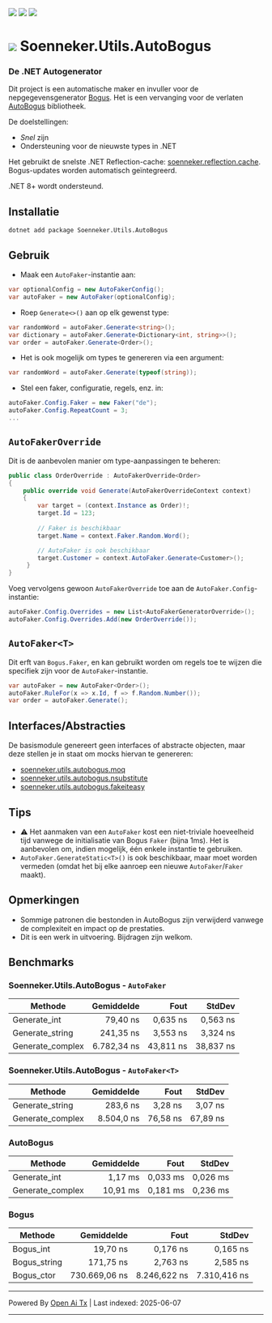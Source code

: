 [![](https://img.shields.io/nuget/v/soenneker.utils.autobogus.svg?style=for-the-badge)](https://www.nuget.org/packages/soenneker.utils.autobogus/)
[![](https://img.shields.io/github/actions/workflow/status/soenneker/soenneker.utils.autobogus/publish-package.yml?style=for-the-badge)](https://github.com/soenneker/soenneker.utils.autobogus/actions/workflows/publish-package.yml)
[![](https://img.shields.io/nuget/dt/soenneker.utils.autobogus.svg?style=for-the-badge)](https://www.nuget.org/packages/soenneker.utils.autobogus/)

# ![](https://user-images.githubusercontent.com/4441470/224455560-91ed3ee7-f510-4041-a8d2-3fc093025112.png) Soenneker.Utils.AutoBogus
### De .NET Autogenerator

Dit project is een automatische maker en invuller voor de nepgegevensgenerator [Bogus](https://github.com/bchavez/Bogus). Het is een vervanging voor de verlaten [AutoBogus](https://github.com/nickdodd79/AutoBogus) bibliotheek.

De doelstellingen:
- *Snel* zijn
- Ondersteuning voor de nieuwste types in .NET

Het gebruikt de snelste .NET Reflection-cache: [soenneker.reflection.cache](https://github.com/soenneker/soenneker.reflection.cache). Bogus-updates worden automatisch geïntegreerd.

.NET 8+ wordt ondersteund.

## Installatie

```
dotnet add package Soenneker.Utils.AutoBogus
```

## Gebruik

- Maak een `AutoFaker`-instantie aan:
```csharp
var optionalConfig = new AutoFakerConfig();
var autoFaker = new AutoFaker(optionalConfig);
```

- Roep `Generate<>()` aan op elk gewenst type:

```csharp
var randomWord = autoFaker.Generate<string>();
var dictionary = autoFaker.Generate<Dictionary<int, string>>();
var order = autoFaker.Generate<Order>();
```

- Het is ook mogelijk om types te genereren via een argument:

```csharp
var randomWord = autoFaker.Generate(typeof(string));
```

- Stel een faker, configuratie, regels, enz. in:

```csharp
autoFaker.Config.Faker = new Faker("de");
autoFaker.Config.RepeatCount = 3;
...
```

## `AutoFakerOverride`

Dit is de aanbevolen manier om type-aanpassingen te beheren:

```csharp
public class OrderOverride : AutoFakerOverride<Order>
{
    public override void Generate(AutoFakerOverrideContext context)
    {
        var target = (context.Instance as Order)!;
        target.Id = 123;
        
        // Faker is beschikbaar
        target.Name = context.Faker.Random.Word();

        // AutoFaker is ook beschikbaar
        target.Customer = context.AutoFaker.Generate<Customer>();
     }
}
```

Voeg vervolgens gewoon `AutoFakerOverride` toe aan de `AutoFaker.Config`-instantie:

```csharp
autoFaker.Config.Overrides = new List<AutoFakerGeneratorOverride>();
autoFaker.Config.Overrides.Add(new OrderOverride());
```

## `AutoFaker<T>`

Dit erft van `Bogus.Faker`, en kan gebruikt worden om regels toe te wijzen die specifiek zijn voor de `AutoFaker`-instantie.

```csharp
var autoFaker = new AutoFaker<Order>();
autoFaker.RuleFor(x => x.Id, f => f.Random.Number());
var order = autoFaker.Generate();
```

## Interfaces/Abstracties

De basismodule genereert geen interfaces of abstracte objecten, maar deze stellen je in staat om mocks hiervan te genereren:

- [soenneker.utils.autobogus.moq](https://github.com/soenneker/soenneker.utils.autobogus.moq)
- [soenneker.utils.autobogus.nsubstitute](https://github.com/soenneker/soenneker.utils.autobogus.nsubstitute)
- [soenneker.utils.autobogus.fakeiteasy](https://github.com/soenneker/soenneker.utils.autobogus.fakeiteasy)

## Tips
- ⚠️ Het aanmaken van een `AutoFaker` kost een niet-triviale hoeveelheid tijd vanwege de initialisatie van Bogus `Faker` (bijna 1ms). Het is aanbevolen om, indien mogelijk, één enkele instantie te gebruiken.
- `AutoFaker.GenerateStatic<T>()` is ook beschikbaar, maar moet worden vermeden (omdat het bij elke aanroep een nieuwe `AutoFaker`/`Faker` maakt).

## Opmerkingen
- Sommige patronen die bestonden in AutoBogus zijn verwijderd vanwege de complexiteit en impact op de prestaties.
- Dit is een werk in uitvoering. Bijdragen zijn welkom.

## Benchmarks

### Soenneker.Utils.AutoBogus - `AutoFaker`

| Methode          | Gemiddelde | Fout      | StdDev     |
|----------------- |-----------:|----------:|-----------:|
| Generate_int     |   79,40 ns |  0,635 ns |  0,563 ns  |
| Generate_string  |  241,35 ns |  3,553 ns |  3,324 ns  |
| Generate_complex | 6.782,34 ns| 43,811 ns | 38,837 ns  |

### Soenneker.Utils.AutoBogus - `AutoFaker<T>`

| Methode          | Gemiddelde | Fout     | StdDev    |
|----------------- |-----------:|---------:|----------:|
| Generate_string  |   283,6 ns |  3,28 ns |  3,07 ns  |
| Generate_complex | 8.504,0 ns | 76,58 ns | 67,89 ns  |

### AutoBogus

| Methode          | Gemiddelde | Fout      | StdDev    |
|----------------- |-----------:|----------:|----------:|
| Generate_int     |   1,17 ms  | 0,033 ms  | 0,026 ms  |
| Generate_complex |  10,91 ms  | 0,181 ms  | 0,236 ms  |

### Bogus

| Methode      | Gemiddelde     | Fout         | StdDev       |
|------------- |---------------:|-------------:|-------------:|
| Bogus_int    |      19,70 ns  |     0,176 ns |     0,165 ns |
| Bogus_string |     171,75 ns  |     2,763 ns |     2,585 ns |
| Bogus_ctor   | 730.669,06 ns  | 8.246,622 ns | 7.310,416 ns |

---

Powered By [Open Ai Tx](https://github.com/OpenAiTx/OpenAiTx) | Last indexed: 2025-06-07

---